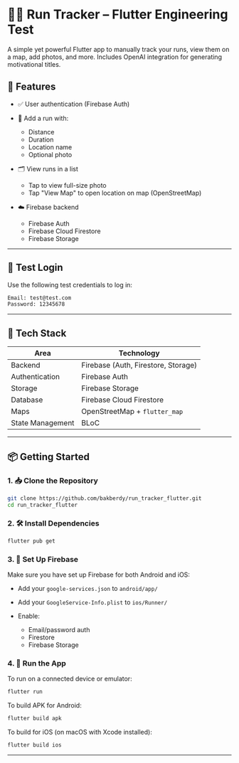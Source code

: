 
# 🏃‍♂️ Run Tracker – Flutter Engineering Test

A simple yet powerful Flutter app to manually track your runs, view them on a map, add photos, and more. Includes OpenAI integration for generating motivational titles.

## 🚀 Features

* ✅ User authentication (Firebase Auth)
* 🏃 Add a run with:

  * Distance
  * Duration
  * Location name
  * Optional photo
* 🗂️ View runs in a list

  * Tap to view full-size photo
  * Tap "View Map" to open location on map (OpenStreetMap)
* ☁️ Firebase backend

  * Firebase Auth
  * Firebase Cloud Firestore
  * Firebase Storage

---

## 🔑 Test Login

Use the following test credentials to log in:

```bash
Email: test@test.com  
Password: 12345678
```

---

## 🧪 Tech Stack

| Area             | Technology                          |
| ---------------- | ----------------------------------- |
| Backend          | Firebase (Auth, Firestore, Storage) |
| Authentication   | Firebase Auth                       |
| Storage          | Firebase Storage                    |
| Database         | Firebase Cloud Firestore            |
| Maps             | OpenStreetMap + `flutter_map`       |
| State Management | BLoC                                |

---

## 📦 Getting Started

### 1. 📥 Clone the Repository

```bash
git clone https://github.com/bakberdy/run_tracker_flutter.git
cd run_tracker_flutter
```

### 2. 🛠️ Install Dependencies

```bash
flutter pub get
```

### 3. 🔐 Set Up Firebase

Make sure you have set up Firebase for both Android and iOS:

* Add your `google-services.json` to `android/app/`
* Add your `GoogleService-Info.plist` to `ios/Runner/`
* Enable:

  * Email/password auth
  * Firestore
  * Firebase Storage

### 4. 🤖 Run the App

To run on a connected device or emulator:

```bash
flutter run
```

To build APK for Android:

```bash
flutter build apk
```

To build for iOS (on macOS with Xcode installed):

```bash
flutter build ios
```

---
